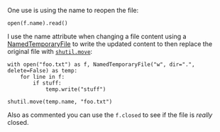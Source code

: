 One use is  using the name to reopen the file:

    open(f.name).read()

I use the name attribute when changing a file content using a [NamedTemporaryFile][1] to write the updated content to then replace the original file with [`shutil.move`][2]:

    with open("foo.txt") as f, NamedTemporaryFile("w", dir=".", delete=False) as temp:
        for line in f:
            if stuff:
                temp.write("stuff")
    
    shutil.move(temp.name, "foo.txt")

Also as commented you can use the `f.closed` to see if the file is *really* closed.


  [1]: https://docs.python.org/2/library/tempfile.html#tempfile.NamedTemporaryFile
  [2]: https://docs.python.org/2/library/shutil.html